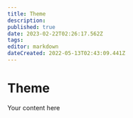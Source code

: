 ```yaml
---
title: Theme
description: 
published: true
date: 2023-02-22T02:26:17.562Z
tags: 
editor: markdown
dateCreated: 2022-05-13T02:43:09.441Z
---
```


# Theme
Your content here